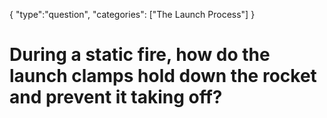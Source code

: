 {
    "type":"question",
    "categories": ["The Launch Process"]
}

# During a static fire, how do the launch clamps hold down the rocket and prevent it taking off?
